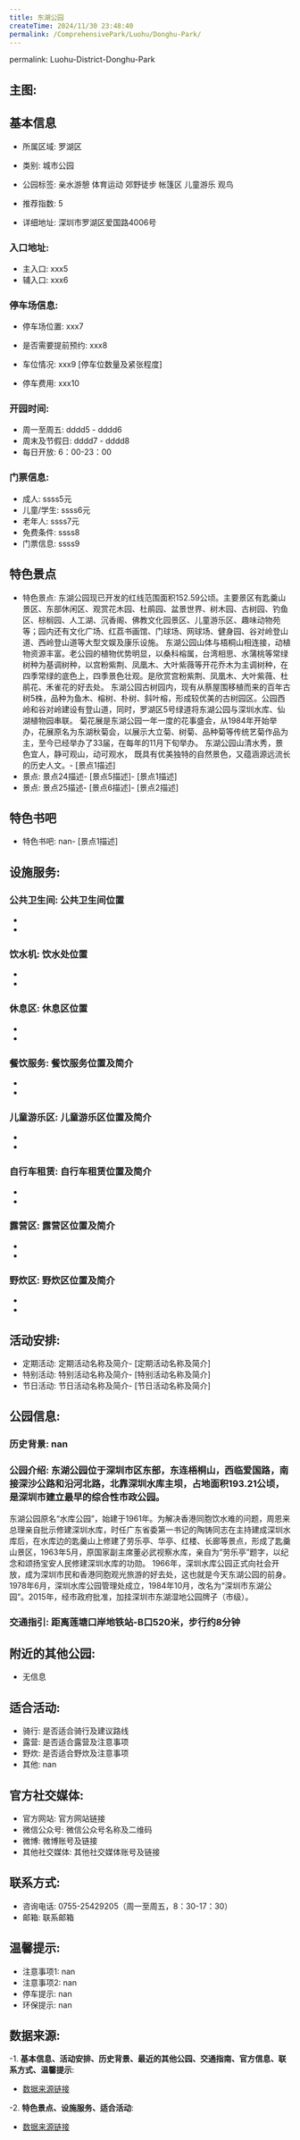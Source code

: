 ```yaml
---
title: 东湖公园
createTime: 2024/11/30 23:48:40
permalink: /ComprehensivePark/Luohu/Donghu-Park/
---
```

permalink: Luohu-District-Donghu-Park
<!-- ## 游玩路径: -->

## 主图:
<ImageCard
image="https://cgj.sz.gov.cn/img/4/4005/4005690/10774665.jpg"
title= "东湖公园"
description= "东湖公园位于深圳市区东部，东连梧桐山，西临爱国路，南接深沙公路和沿河北路，北靠深圳水库主坝，占地面积193.21公顷，是深圳市建立最早的综合性市政公园。
东湖公"
date="2024/11/30"
href="/"
author="深圳公园"
/>

## 基本信息

- 所属区域: 罗湖区

- 类别: 城市公园

- 公园标签: 亲水游憩 体育运动 郊野徒步 帐篷区 儿童游乐 观鸟

- 推荐指数: 5

- 详细地址: 深圳市罗湖区爱国路4006号

### 入口地址:
- 主入口: xxx5
- 辅入口: xxx6
### 停车场信息:
- 停车场位置: xxx7

- 是否需要提前预约: xxx8

- 车位情况: xxx9 [停车位数量及紧张程度]

- 停车费用: xxx10

### 开园时间:
- 周一至周五: dddd5 - dddd6
- 周末及节假日: dddd7 - dddd8
- 每日开放: 6：00-23：00

### 门票信息:
- 成人: ssss5元
- 儿童/学生: ssss6元
- 老年人: ssss7元
- 免费条件: ssss8
- 门票信息: ssss9
## 特色景点
- 特色景点: 东湖公园现已开发的红线范围面积152.59公顷。主要景区有匙羹山景区、东部休闲区、观赏花木园、杜鹃园、盆景世界、树木园、古树园、钓鱼区、棕榈园、人工湖、沉香阁、佛教文化园景区、儿童游乐区、趣味动物苑等；园内还有文化广场、红荔书画馆、门球场、网球场、健身园、谷对岭登山道、西岭登山道等大型文娱及康乐设施。
东湖公园山体与梧桐山相连接，动植物资源丰富。老公园的植物优势明显，以桑科榕属，台湾相思、水蒲桃等常绿树种为基调树种，以宫粉紫荆、凤凰木、大叶紫薇等开花乔木为主调树种，在四季常绿的底色上，四季景色壮观。是欣赏宫粉紫荆、凤凰木、大叶紫薇、杜鹃花、禾雀花的好去处。
东湖公园古树园内，现有从蔡屋围移植而来的百年古树5株，品种为鱼木、榕树、朴树、斜叶榕，形成较优美的古树园区。公园西岭和谷对岭建设有登山道，同时，罗湖区5号绿道将东湖公园与深圳水库、仙湖植物园串联。
菊花展是东湖公园一年一度的花事盛会，从1984年开始举办，花展原名为东湖秋菊会，以展示大立菊、树菊、品种菊等传统艺菊作品为主，至今已经举办了33届，在每年的11月下旬举办。
东湖公园山清水秀，景色宜人，静可观山，动可观水， 既具有优美独特的自然景色，又蕴涵源远流长的历史人文。- [景点1描述]
- 景点: 景点24描述- [景点5描述]- [景点1描述]
- 景点: 景点25描述- [景点6描述]- [景点2描述]
## 特色书吧
- 特色书吧: nan- [景点1描述]
## 设施服务:
### 公共卫生间: 公共卫生间位置
- 
- 
### 饮水机: 饮水处位置
- 
- 
### 休息区: 休息区位置
- 
- 
### 餐饮服务: 餐饮服务位置及简介
- 
- 
### 儿童游乐区: 儿童游乐区位置及简介
- 
- 
### 自行车租赁: 自行车租赁位置及简介
- 
- 
### 露营区: 露营区位置及简介
- 
- 
### 野炊区: 野炊区位置及简介

- 
- 
## 活动安排:
- 定期活动: 定期活动名称及简介- [定期活动名称及简介]
- 特别活动: 特别活动名称及简介- [特别活动名称及简介]
- 节日活动: 节日活动名称及简介- [节日活动名称及简介]
## 公园信息:
### 历史背景: nan
### 公园介绍: 东湖公园位于深圳市区东部，东连梧桐山，西临爱国路，南接深沙公路和沿河北路，北靠深圳水库主坝，占地面积193.21公顷，是深圳市建立最早的综合性市政公园。
东湖公园原名“水库公园”，始建于1961年。为解决香港同胞饮水难的问题，周恩来总理亲自批示修建深圳水库，时任广东省委第一书记的陶铸同志在主持建成深圳水库后，在水库边的匙羹山上修建了劳乐亭、华亭、红楼、长廊等景点，形成了匙羹山景区，1963年5月，原国家副主席董必武视察水库，亲自为“劳乐亭”题字，以纪念和颂扬宝安人民修建深圳水库的功勋。 1966年，深圳水库公园正式向社会开放，成为深圳市民和香港同胞观光旅游的好去处，这也就是今天东湖公园的前身。1978年6月，深圳水库公园管理处成立，1984年10月，改名为“深圳市东湖公园”。2015年，经市政府批准，加挂深圳市东湖湿地公园牌子（市级）。
### 交通指引: 距离莲塘口岸地铁站-B口520米，步行约8分钟

## 附近的其他公园:
- 无信息

## 适合活动:
- 骑行: 是否适合骑行及建议路线
- 露营: 是否适合露营及注意事项
- 野炊: 是否适合野炊及注意事项
- 其他: nan

## 官方社交媒体:
- 官方网站: 官方网站链接
- 微信公众号: 微信公众号名称及二维码
- 微博: 微博账号及链接
- 其他社交媒体: 其他社交媒体账号及链接

## 联系方式:
- 咨询电话: 0755-25429205（周一至周五，8：30-17：30）
- 邮箱: 联系邮箱

## 温馨提示:
- 注意事项1: nan
- 注意事项2: nan
- 停车提示: nan
- 环保提示: nan

## 数据来源:
-1. **基本信息、活动安排、历史背景、最近的其他公园、交通指南、官方信息、联系方式、温馨提示**:
- [数据来源链接](https://cgj.sz.gov.cn/xsmh/gysz/csgy/content/post_10774665.html)

-2. **特色景点、设施服务、适合活动**:
- [数据来源链接](https://cgj.sz.gov.cn/xsmh/gysz/csgy/content/post_10774665.html)

